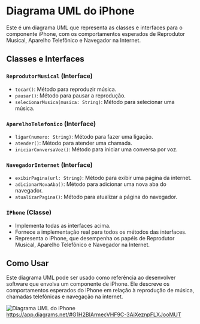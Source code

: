 # Diagrama UML do iPhone

Este é um diagrama UML que representa as classes e interfaces para o componente iPhone, com os comportamentos esperados de Reprodutor Musical, Aparelho Telefônico e Navegador na Internet.

## Classes e Interfaces

### `ReprodutorMusical` (Interface)
- `tocar()`: Método para reproduzir música.
- `pausar()`: Método para pausar a reprodução.
- `selecionarMusica(musica: String)`: Método para selecionar uma música.

### `AparelhoTelefonico` (Interface)
- `ligar(numero: String)`: Método para fazer uma ligação.
- `atender()`: Método para atender uma chamada.
- `iniciarConversaVoz()`: Método para iniciar uma conversa por voz.

### `NavegadorInternet` (Interface)
- `exibirPagina(url: String)`: Método para exibir uma página da internet.
- `adicionarNovaAba()`: Método para adicionar uma nova aba do navegador.
- `atualizarPagina()`: Método para atualizar a página do navegador.

### `IPhone` (Classe)
- Implementa todas as interfaces acima.
- Fornece a implementação real para todos os métodos das interfaces.
- Representa o iPhone, que desempenha os papéis de Reprodutor Musical, Aparelho Telefônico e Navegador na Internet.

## Como Usar

Este diagrama UML pode ser usado como referência ao desenvolver software que envolva um componente de iPhone. Ele descreve os comportamentos esperados do iPhone em relação à reprodução de música, chamadas telefônicas e navegação na internet.

![Diagrama UML do iPhone](https://app.diagrams.net/#G1H2BIArmecVHF9C-3AiXeznpFLXJooMUT)
https://app.diagrams.net/#G1H2BIArmecVHF9C-3AiXeznpFLXJooMUT
